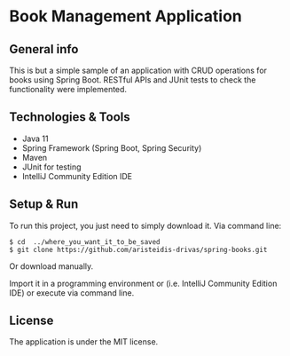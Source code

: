 # Book Management Application

## General info

This is but a simple sample of an application with CRUD operations for books using Spring Boot. RESTful APIs and JUnit tests to check the functionality were implemented.

## Technologies & Tools
* Java 11
* Spring Framework (Spring Boot, Spring Security)
* Maven
* JUnit for testing
* IntelliJ Community Edition IDE

## Setup & Run
To run this project, you just need to simply download it.
Via command line:
```
$ cd  ../where_you_want_it_to_be_saved
$ git clone https://github.com/aristeidis-drivas/spring-books.git
```
Or download manually.

Import it in a programming environment or (i.e. IntelliJ Community Edition IDE) or execute via command line.

## License
 The application is under the MIT license.
